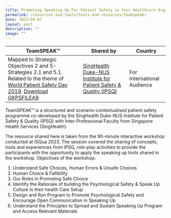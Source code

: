 ```yaml
---
title: Promoting Speaking Up For Patient Safety in Your Healthcare Organization
permalink: /resources-and-tools/tools-and-resources/teamspeak/
date: 2023-09-07
layout: post
description: ""
image: ""
---
```

| TeamSPEAK™ | Shared by | Country |
| -------- | -------- | -------- |
| Mapped to Strategic Objectives 2 and 5- Strategies 2.1 and 5.1. Related to the theme of [World Patient Safety Day 2019](https://www.who.int/campaigns/world-patient-safety-day/2019). [Download GKPSFILEA9](/files/gkpsfilea9_promoting%20speaking%20up%20for%20patient%20safety%20in%20your%20organization.pdf)| [SingHealth Duke-NUS Institute for Patient Safety & Quality (IPSQ)](https:www.singhealthdukenus.com.sg/IPSQ)    | For International Audience  |



TeamSPEAK™ is a structured and scenario-contextualised patient safety programme co-developed by the SingHealth Duke-NUS Institute for Patient Safety & Quality (IPSQ) with Inter-Professional Faculty from Singapore Health Services (SingHealth). 

The resource shared here is taken from the 90-minute interactive workshop conducted at ISQua 2023. The session covered the sharing of concepts, tools and experiences from IPSQ, role-play activities to provide the participants with the opportunity to apply the speaking up tools shared in the workshop. Objectives of the workshop:

1. Understand Safe Choices, Human Errors & Unsafe Choices
2. Human Choice & Fallibility
3. Our Roles in Promoting Safe Choice
4. Identify the Rationale of building the Psychological Safety & Speak Up Culture in their health Care Setup
5. Design and Run Program to Promote Psychological Safety and Encourage Open Communication in Speaking Up
6. Understand the Principles to Spread and Sustain Speaking Up Program and Access Relevant Materials